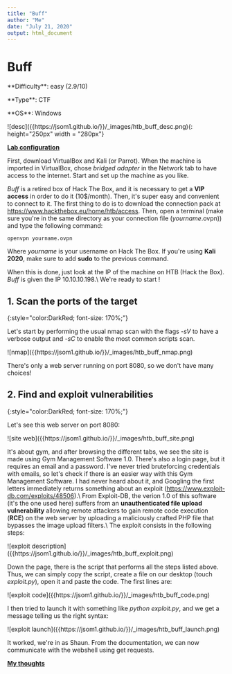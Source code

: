 ```yaml
---
title: "Buff"
author: "Me"
date: "July 21, 2020"
output: html_document
---
```


# Buff

 <div id="boxinfo">
 <div id="textbox">
 <p class="alignleft">**Difficulty**: easy (2.9/10)</p>
 <p class="aligncenter">**Type**: CTF</p>
 <p class="alignright">**OS**: Windows</p>
 </div>
 <div style="clear: both;"></div>
 </div> 

<div class="img_container">
![desc]({{https://jsom1.github.io/}}/_images/htb_buff_desc.png){: height="250px" width = "280px"}
</div>

<ins>**Lab configuration**</ins>

First, download VirtualBox and Kali (or Parrot). When the machine is imported in VirtualBox, chose *bridged adapter* in the Network tab to have access to the internet. Start and set up the machine as you like.

*Buff* is a retired box of Hack The Box, and it is necessary to get a **VIP access** in order to do it (10$/month). Then, it's super easy and convenient to connect to it. The first thing to do is to download the connection pack at <https://www.hackthebox.eu/home/htb/access>. Then, open a terminal (make sure you're in the same directory as your connection file (*yourname*.ovpn)) and type the following command:

~~~~
openvpn yourname.ovpn
~~~~~

Where *yourname* is your username on Hack The Box. 
If you're using **Kali 2020**, make sure to add **sudo** to the previous command.

When this is done, just look at the IP of the machine on HTB (Hack the Box). *Buff* is given the IP 10.10.10.198.\\
We're ready to start !

## 1. Scan the ports of the target
{:style="color:DarkRed; font-size: 170%;"}

Let's start by performing the usual nmap scan with the flags *-sV* to have a verbose output and *-sC* to enable the most common scripts scan.

<div class="img_container">
![nmap]({{https://jsom1.github.io/}}/_images/htb_buff_nmap.png)
</div>

There's only a web server running on port 8080, so we don't have many choices!

## 2. Find and exploit vulnerabilities
{:style="color:DarkRed; font-size: 170%;"}

Let's see this web server on port 8080:

<div class="img_container">
![site web]({{https://jsom1.github.io/}}/_images/htb_buff_site.png)
</div>

It's about gym, and after browsing the different tabs, we see the site is made using Gym Management Software 1.0. There's also a login page, but it requires an email and a password. I've never tried bruteforcing credentials with emails, so let's check if there is an easier way with this Gym Management Software. I had never heard about it, and Googling the first letters immediately returns something about an exploit (<https://www.exploit-db.com/exploits/48506>).\\
From Exploit-DB, the verion 1.0 of this software (it's the one used here) suffers from an **unauthenticated file upload vulnerability** allowing remote attackers to gain remote code execution (**RCE**) on the web server by uploading a maliciously crafted PHP file that bypasses the image upload filters.\\
The exploit consists in the following steps:

<div class="img_container">
![exploit description]({{https://jsom1.github.io/}}/_images/htb_buff_exploit.png)
</div>

Down the page, there is the script that performs all the steps listed above.
Thus, we can simply copy the script, create a file on our desktop (touch *exploit.py*), open it and paste the code. The first lines are:

<div class="img_container">
![exploit code]({{https://jsom1.github.io/}}/_images/htb_buff_code.png)
</div>

I then tried to launch it with something like *python exploit.py*, and we get a message telling us the right syntax:

<div class="img_container">
![exploit launch]({{https://jsom1.github.io/}}/_images/htb_buff_launch.png)
</div>

It worked, we're in as Shaun. From the documentation, we can now communicate with the webshell using get requests.

<ins>**My thoughts**</ins>

